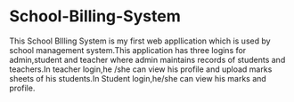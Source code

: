 # School-Billing-System
This School BIlling System is my first web appllication which is used by school management system.This application has three logins for admin,student and teacher where admin maintains records of students and teachers.In teacher login,he /she can view his profile and upload marks sheets of his students.In Student login,he/she can view his marks and profile.
